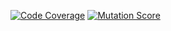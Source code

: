 [![Code Coverage](https://img.shields.io/badge/Code_Coverage-20.31%25-brightgreen)](https://img.shields.io/badge/Code_Coverage-20.30%25-brightgreen)
[![Mutation Score](https://img.shields.io/badge/Mutation_Score-13.20%25-brightgreen)](https://img.shields.io/badge/Mutation_Score-13.20%25-brightgreen)